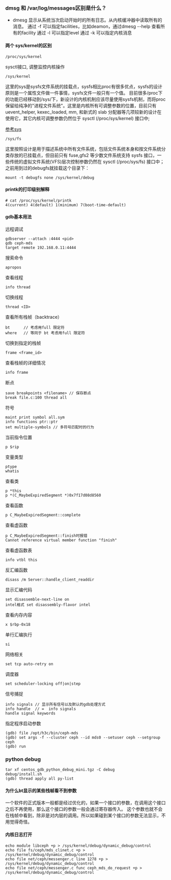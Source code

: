 ### dmsg 和 /var/log/messages区别是什么？

* dmesg 显示从系统当次启动开始时的所有日志。从内核缓冲器中读取所有的消息。
  通过 -f 可以指定facilities，比如deamon，通过dmesg --help 查看所有的facility
  通过 -l 可以指定level
  通过 -k 可以指定内核消息

#### 两个 sys/kernel的区别
 
    /proc/sys/kernel
    
sysctl接口, 调整监控内核操作

    /sys/kernel
    
这里的sys是sysfs文件系统的挂载点，sysfs相比proc有很多优点，sysfs的设计原则是一个属性文件做一件事情，sysfs文件一般只有一个值。
目前很多/proc下的功能已经移动到/sys/下，新设计的内核机制应该尽量使用sysfs机制，而将proc保留给纯净的"进程文件系统"。这里是内核所有可调整参数的位置，目前只有 uevent_helper, kexec_loaded, mm, 和新式的 slab 分配器等几项较新的设计在使用它，其它内核可调整参数仍然位于 sysctl (/proc/sys/kernel) 接口中;


[参考sys](https://www.ibm.com/developerworks/cn/linux/l-cn-sysfs/index.html)

    /sys/fs

这里按照设计是用于描述系统中所有文件系统，包括文件系统本身和按文件系统分类存放的已挂载点，但目前只有 fuse,gfs2 等少数文件系统支持 sysfs 接口，一些传统的虚拟文件系统(VFS)层次控制参数仍然在 sysctl (/proc/sys/fs) 接口中；之前用到过的debugfs就挂载这个目录下：

    mount -t debugfs none /sys/kernel/debug

#### printk的打印级别解释

    # cat /proc/sys/kernel/printk
    4(current) 4(default) 1(minimum) 7(boot-time-default)

#### gdb基本用法

远程调试

    gdbserver --attach :4444 <pid>
    gdb ceph-mds
    target remote 192.168.0.11:4444
    
搜索命令

    apropos 
    
查看线程

    info thread

切换线程

    thread <ID> 

查看所有栈帧（backtrace）

    bt      // 考虑用full 限定符
    where   // 等同于 bt 考虑用full 限定符
    
切换到指定的栈帧

    frame <frame_id>
    
查看栈帧的详细情况

    info frame

断点

    save breakpoints <filename> // 保存断点
    break file.c:100 thread all
    
符号

    maint print symbol all.sym 
    info functions ptr::ptr
    set multiple-symbols // 多符号匹配时的行为


当前指令位置

    
    p $rip
    
变量类型
    
    ptype
    whatis
    
查看类
    
    p *this
    p *(C_MaybeExpiredSegment *)0x7f17d08d8560
    
查看函数

    p C_MaybeExpiredSegment::complete
    
查看虚函数

    p C_MaybeExpiredSegment::finish时报错
    Cannot reference virtual member function "finish"
    
查看虚函数表

    info vtbl this
    
反汇编函数
    
    disass /m Server::handle_client_readdir
    
显示汇编代码

    set disassemble-next-line on
    intel格式	set disassembly-flavor intel
    
查看内存内容

    x $rbp-0x18
    
单行汇编执行

    si
    
网络相关

    set tcp auto-retry on
    
调度器

    set scheduler-locking off|on|step
    
信号捕捉

    info signals // 显示所有信号以及默认的gdb处理方式
    info handle  // =  info signals
    handle signal keywords
    
指定程序启动参数

    (gdb) file /opt/h3c/bin/ceph-mds
    (gdb) set args -f --cluster ceph --id mds0 --setuser ceph --setgroup ceph
    (gdb) run

### python debug

    tar xf centos_gdb_python_debug_mini.tgz -C debug
    debug/install.sh
    (gdb) thread apply all py-list


#### 为什么bt显示的某些栈帧看不到参数

一个软件的正式版本一般都是经过优化的，如果一个接口的参数，在调用这个接口之后不再使用，那么这个接口的参数一般会通过寄存器传入。
这个参数也就不会在栈帧中看到，除非是对内层的调用。所以如果碰到某个接口的参数无法显示，不用觉得奇怪。

#### 内核日志打开

    echo module libceph +p > /sys/kernel/debug/dynamic_debug/control
    echo file fs/ceph/mds_clinet.c +p > /sys/kernel/debug/dynamic_debug/control
    echo file net/ceph/messenger.c line 1278 +p > /sys/kernel/debug/dynamic_debug/control
    echo file net/ceph/messenger.c func ceph_mds_do_request +p > /sys/kernel/debug/dynamic_debug/control
